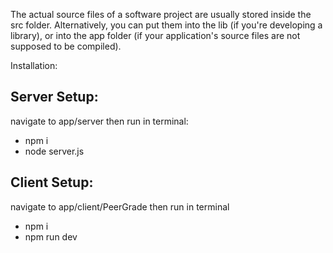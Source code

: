 The actual source files of a software project are usually stored inside the src folder. Alternatively, you can put them into the lib (if you're developing a library), or into the app folder (if your application's source files are not supposed to be compiled).

Installation: 

## Server Setup:
navigate to app/server then run in terminal:

- npm i
- node server.js


## Client Setup: 
navigate to app/client/PeerGrade then run in terminal 

- npm i
- npm run dev

